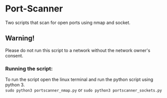 # Port-Scanner
Two scripts that scan for open ports using nmap and socket.

## Warning!
Please do not run this script to a network without the network owner's consent.

### Running the script:
To run the script open the linux terminal and run the python script using python 3.\
`sudo python3 portscanner_nmap.py` or `sudo python3 portscanner_sockets.py`